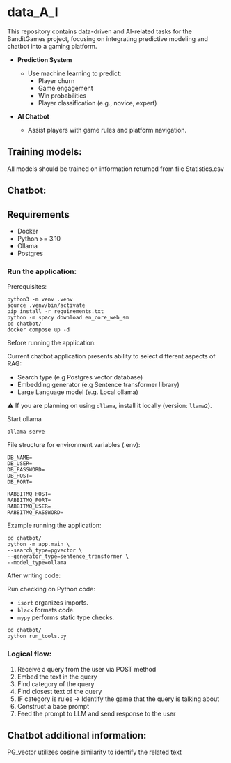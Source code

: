 # data_A_I

This repository contains data-driven and AI-related tasks for the BanditGames project, focusing on integrating predictive modeling and chatbot into a gaming platform.

- **Prediction System**  
  - Use machine learning to predict:
    - Player churn
    - Game engagement
    - Win probabilities
    - Player classification (e.g., novice, expert)

- **AI Chatbot**  
  - Assist players with game rules and platform navigation.


## Training models:

All models should be trained on information returned from file Statistics.csv 

## Chatbot:

## Requirements

* Docker
* Python >= 3.10
* Ollama
* Postgres

### Run the application:

Prerequisites:   

```
python3 -m venv .venv
source .venv/bin/activate
pip install -r requirements.txt
python -m spacy download en_core_web_sm
cd chatbot/
docker compose up -d
```

Before running the application:  

Current chatbot application presents ability to select different aspects of RAG:

* Search type (e.g Postgres vector database)
* Embedding generator (e.g Sentence transformer library)
* Large Language model (e.g. Local ollama)

⚠️ If you are planning on using `ollama`, install it locally (version: `llama2`).  

Start ollama
```
ollama serve
```

File structure for environment variables (.env):
```
DB_NAME=
DB_USER=
DB_PASSWORD=
DB_HOST=
DB_PORT=

RABBITMQ_HOST=
RABBITMQ_PORT=
RABBITMQ_USER=
RABBITMQ_PASSWORD=

```





Example running the application:
```
cd chatbot/
python -m app.main \
--search_type=pgvector \ 
--generator_type=sentence_transformer \
--model_type=ollama

```

After writing code:

Run checking on Python code:
* `isort` organizes imports.
* `black` formats code.
* `mypy` performs static type checks.

```
cd chatbot/
python run_tools.py
```



### Logical flow:
1. Receive a query from the user via POST method
2. Embed the text in the query
3. Find category of the query
4. Find closest text of the query
5. IF category is rules -> Identify the game that the query is talking about
6. Construct a base prompt
7. Feed the prompt to LLM and send response to the user

## Chatbot additional information:

PG_vector utilizes cosine similarity to identify the related text
